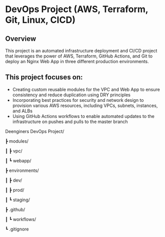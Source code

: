 
# DevOps Project (AWS, Terraform, Git, Linux, CICD)

## Overview
This project is an automated infrastructure deployment and CI/CD project that leverages the power of AWS, Terraform, GitHub Actions, and Git to deploy an Nginx Web App in three different production environments.

## This project focuses on:
- Creating custom reusable modules for the VPC and Web App to ensure consistency and reduce duplication using DRY principles
- Incorporating best practices for security and network design to provision various AWS resources, including VPCs, subnets, instances, and ALBs
- Using GitHub Actions workflows to enable automated updates to the infrastructure on pushes and pulls to the master branch



Deenginers DevOps Project/

┣ modules/

┃ ┣ vpc/

┃ ┗ webapp/

┣ environments/

┃ ┣ dev/

┃ ┣ prod/

┃ ┗ staging/

┣ .github/

┃ ┗ workflows/

┗ .gitignore

